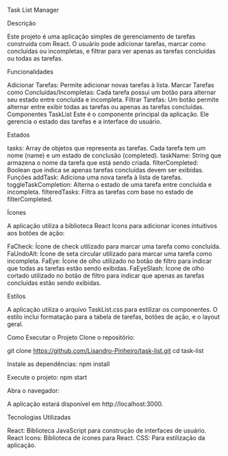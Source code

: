 Task List Manager

Descrição

Este projeto é uma aplicação simples de gerenciamento de tarefas construída com React. O usuário pode adicionar tarefas, marcar como concluídas ou incompletas, e filtrar para ver apenas as tarefas concluídas ou todas as tarefas.

Funcionalidades

Adicionar Tarefas: Permite adicionar novas tarefas à lista.
Marcar Tarefas como Concluídas/Incompletas: Cada tarefa possui um botão para alternar seu estado entre concluída e incompleta.
Filtrar Tarefas: Um botão permite alternar entre exibir todas as tarefas ou apenas as tarefas concluídas.
Componentes
TaskList
Este é o componente principal da aplicação. Ele gerencia o estado das tarefas e a interface do usuário.

Estados

tasks: Array de objetos que representa as tarefas. Cada tarefa tem um nome (name) e um estado de conclusão (completed).
taskName: String que armazena o nome da tarefa que está sendo criada.
filterCompleted: Boolean que indica se apenas tarefas concluídas devem ser exibidas.
Funções
addTask: Adiciona uma nova tarefa à lista de tarefas.
toggleTaskCompletion: Alterna o estado de uma tarefa entre concluída e incompleta.
filteredTasks: Filtra as tarefas com base no estado de filterCompleted.

Ícones

A aplicação utiliza a biblioteca React Icons para adicionar ícones intuitivos aos botões de ação:

FaCheck: Ícone de check utilizado para marcar uma tarefa como concluída.
FaUndoAlt: Ícone de seta circular utilizado para marcar uma tarefa como incompleta.
FaEye: Ícone de olho utilizado no botão de filtro para indicar que todas as tarefas estão sendo exibidas.
FaEyeSlash: Ícone de olho cortado utilizado no botão de filtro para indicar que apenas as tarefas concluídas estão sendo exibidas.

Estilos

A aplicação utiliza o arquivo TaskList.css para estilizar os componentes. O estilo inclui formatação para a tabela de tarefas, botões de ação, e o layout geral.

Como Executar o Projeto
Clone o repositório:

git clone https://github.com/Lisandro-Pinheiro/task-list.git
cd task-list

Instale as dependências:
npm install

Execute o projeto:
npm start

Abra o navegador:

A aplicação estará disponível em http://localhost:3000.

Tecnologias Utilizadas

React: Biblioteca JavaScript para construção de interfaces de usuário.
React Icons: Biblioteca de ícones para React.
CSS: Para estilização da aplicação.
